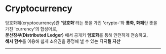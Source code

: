 #  Cryptocurrency

암호화폐(cryptocurrency)란 '**암호화**'라는 뜻을 가진 'crypto-'와 **통화, 화폐**란 뜻을 가진 'currency'의 합성어로,<br> **분산장부(Distributed Ledger)** 에서 공개키 **암호화**를 통해 안전하게 전송하고,<br> **해시 함수**를 이용해 쉽게 소유권을 증명해 낼 수 있는 **디지털 자산**

---